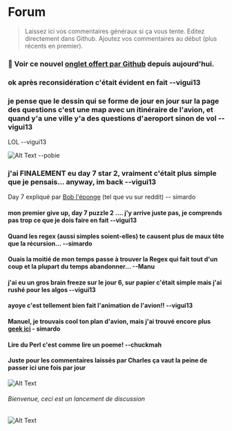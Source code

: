 # Forum
> Laissez ici vos commentaires généraux si ça vous tente. Editez directement dans Github. Ajoutez vos commentaires au début (plus récents en premier).

### :microphone: Voir ce nouvel [onglet offert par Github](https://github.com/ulaval/advent-of-code/discussions/) depuis aujourd'hui.

### ok après reconsidération c'était évident en fait --vigui13

### je pense que le dessin qui se forme de jour en jour sur la page des questions c'est une map avec un itinéraire de l'avion, et quand y'a une ville y'a des questions d'aeroport sinon de vol --vigui13

LOL --vigui13

![Alt Text](https://i.imgur.com/drehjLW.png) --pobie

### j'ai FINALEMENT eu day 7 star 2, vraiment c'était plus simple que je pensais... anyway, im back --vigui13

Day 7 expliqué par [Bob l'éponge](https://www.reddit.com/r/adventofcode/comments/k8ipv4/day_7_be_like/?utm_source=share&utm_medium=web2x&context=3) (tel que vu sur reddit) -- simardo

#### mon premier give up, day 7 puzzle 2 .... j'y arrive juste pas, je comprends pas trop ce que je dois faire en fait --vigui13 

#### Quand les regex (aussi simples soient-elles) te causent plus de maux tête que la récursion... --simardo

#### Ouais la moitié de mon temps passe à trouver la Regex qui fait tout d'un coup et la plupart du temps abandonner... --Manu

#### j'ai eu un gros brain freeze sur le jour 6, sur papier c'était simple mais j'ai rushé pour les algos --vigui13

#### ayoye c'est tellement bien fait l'animation de l'avion!! --vigui13

#### Manuel, je trouvais cool ton plan d'avion, mais j'ai trouvé encore plus [geek ici](https://www.youtube.com/watch?v=8mTtyTMRHsM&feature=youtu.be&ab_channel=Phil%21Gold) - simardo

#### Lire du Perl c'est comme lire un poeme! --chuckmah

#### Juste pour les commentaires laissés par Charles ça vaut la peine de passer ici une fois par jour
![Alt Text](https://media4.giphy.com/media/CaiVJuZGvR8HK/giphy.gif)

###### Bienvenue, ceci est un lancement de discussion

![Alt Text](https://media2.giphy.com/media/QsY8yp5q4atcQ/giphy.gif)
